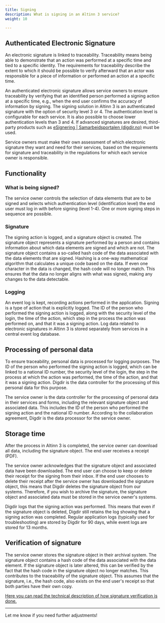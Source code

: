 ```yaml
---
title: Signing  
description: What is signing in an Altinn 3 service?  
weight: 10  

---
```


## Authenticated Electronic Signature
An electronic signature is linked to traceability. Traceability means being able to demonstrate that an action was performed at a specific time and tied to a specific identity. The requirements for traceability describe the extent to which it should be possible to verify afterward that an actor was responsible for a piece of information or performed an action at a specific time.

An authenticated electronic signature allows service owners to ensure traceability by verifying that an identified person performed a signing action at a specific time, e.g., when the end user confirms the accuracy of information by signing. The signing solution in Altinn 3 is an authenticated signature with the option of security level 3 or 4. The authentication level is configurable for each service. It is also possible to choose lower authentication levels than 3 and 4. If advanced signatures are desired, third-party products such as [eSignering | Samarbeidsportalen (digdir.no)](https://samarbeid.digdir.no/esignering/esignering/22) must be used.

Service owners must make their own assessment of which electronic signature they want and need for their services, based on the requirements for signature and traceability in the regulations for which each service owner is responsible.

## Functionality
### What is being signed?
The service owner controls the selection of data elements that are to be signed and selects which authentication level (identification level) the end user must log in with before signing (level 1-4). One or more signing steps in sequence are possible.

### Signature
The signing action is logged, and a signature object is created. The signature object represents a signature performed by a person and contains information about which data elements are signed and which are not. The signature object contains a so-called hash code of the data associated with the data elements that are signed. Hashing is a one-way mathematical algorithm that calculates a unique code based on the data. If even one character in the data is changed, the hash code will no longer match. This ensures that the data no longer aligns with what was signed, making any changes to the data detectable.

### Logging
An event log is kept, recording actions performed in the application. Signing is a type of action that is explicitly logged. The ID of the person who performed the signing action is logged, along with the security level of the login, the time of the action, which step in the process the action was performed on, and that it was a signing action. Log data related to electronic signatures in Altinn 3 is stored separately from services in a central event log database.

## Processing of personal data
To ensure traceability, personal data is processed for logging purposes. The ID of the person who performed the signing action is logged, which can be linked to a national ID number, the security level of the login, the step in the process at which the action was performed, the time of the action, and that it was a signing action. Digdir is the data controller for the processing of this personal data for this purpose.

The service owner is the data controller for the processing of personal data in their services and forms, including the relevant signature object and associated data. This includes the ID of the person who performed the signing action and the national ID number. According to the collaboration agreement, Digdir is the data processor for the service owner.

## Storage time
After the process in Altinn 3 is completed, the service owner can download all data, including the signature object. The end user receives a receipt (PDF).

The service owner acknowledges that the signature object and associated data have been downloaded. The end user can choose to keep or delete their receipt for the signing from their inbox. If the end user chooses to delete their receipt after the service owner has downloaded the signature object, this means that Digdir deletes the signature object from our systems. Therefore, if you wish to archive the signature, the signature object and associated data must be stored in the service owner's systems.

Digdir logs that the signing action was performed. This means that even if the signature object is deleted, Digdir still retains the log showing that a signing action was completed. Regular application logs (typically used for troubleshooting) are stored by Digdir for 90 days, while event logs are stored for 13 months.

## Verification of signature
The service owner stores the signature object in their archival system. The signature object contains a hash code of the data associated with the data element. If the signature object is later altered, this can be verified by the fact that the hash code in the signature object no longer matches. This contributes to the traceability of the signature object. This assumes that the signature, i.e., the hash code, also exists on the end user's receipt so that both parties have their own copy.

[Here you can read the technical description of how signature verification is done.](https://docs.altinn.studio/nb/altinn-studio/reference/process/tasks/signing/#verifisering-av-sha256-hash)

---

Let me know if you need further adjustments!